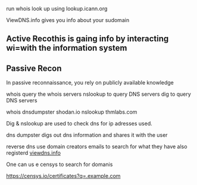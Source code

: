 run whois look up using lookup.icann.org

ViewDNS.info gives you info about your sudomain


## Active Recothis is gaing info by interacting wi=with the information system



## Passive Recon
In passive reconnaissance, you rely on publicly available knowledge

whois query the whois servers
nslookup to query DNS servers
dig to query DNS servers

whois
dnsdumpster 
shodan.io
nslookup thmlabs.com

Dig  & nslookup are used to check dns for ip adresses used.

dns dumpster digs out dns information and shares it with the user


reverse dns
use domain creators emails to search for what they have also registerd
[viewdns.info](http://viewdns.info/reversewhois/)




One can us e censys to search for domanis

https://censys.io/certificates?q=.example.com